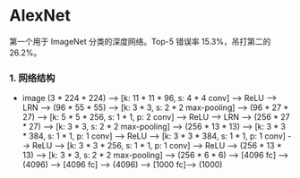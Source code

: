 # AlexNet

第一个用于 ImageNet 分类的深度网络。Top-5 错误率 15.3%，吊打第二的 26.2%。

### 1. 网络结构

- image (3 \* 224 \* 224) --> [k: 11 \* 11 \* 96, s: 4 \* 4 conv] --> ReLU --> LRN --> (96 \* 55 \* 55) --> [k: 3 \* 3, s: 2 \* 2 max-pooling] --> (96 \* 27 \* 27) --> [k: 5 \* 5 \* 256, s: 1 \* 1, p: 2 conv] --> ReLU --> LRN --> (256 \* 27 \* 27) --> [k: 3 \* 3, s: 2 \* 2 max-pooling] --> (256 \* 13 \* 13) --> [k: 3 \* 3 \* 384, s: 1 \* 1, p: 1 conv] --> ReLU --> [k: 3 \* 3 \* 384, s: 1 \* 1, p: 1 conv] --> ReLU --> [k: 3 \* 3 \* 256, s: 1 \* 1, p: 1 conv] --> ReLU --> (256 \* 13 \* 13) --> [k: 3 \* 3, s: 2 \* 2 max-pooling] --> (256 \* 6 \* 6) --> [4096 fc] --> (4096) --> [4096 fc] --> (4096) --> [1000 fc]--> (1000)

<script>
var diagram = flowchart.parse('st=>start: Start\ne=>end\nop1=>operation: My Operation\n');
diagram.drawSVG('diagram', {'line-width': 3, 'line-length': 50, 'text-margin': 10, 'font-size': 14, 'font-color': 'black', 'line-color': 'black', 'element-color': 'black', 'fill': 'white', 'yes-text': 'yes', 'no-text': 'no', 'arrow-end': 'block', 'scale': 1});
</script>